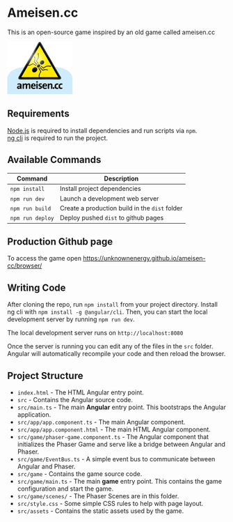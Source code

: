 # Ameisen.cc

This is an open-source game inspired by an old game called ameisen.cc

![ameisenLogo.gif](src%2Fassets%2FameisenLogo.gif)

## Requirements

[Node.js](https://nodejs.org) is required to install dependencies and run scripts via `npm`.  
[ng cli](https://angular.io/cli) is required to run the project.

## Available Commands

| Command | Description                                    |
|---------|------------------------------------------------|
| `npm install` | Install project dependencies                   |
| `npm run dev` | Launch a development web server                |
| `npm run build` | Create a production build in the `dist` folder |
| `npm run deploy` | Deploy pushed `dist` to github pages           |

## Production Github page

To access the game open https://unknownenergy.github.io/ameisen-cc/browser/

## Writing Code

After cloning the repo, run `npm install` from your project directory. Install ng cli with `npm install -g @angular/cli`. Then, you can start the local development server by running `npm run dev`.

The local development server runs on `http://localhost:8080`

Once the server is running you can edit any of the files in the `src` folder.  
Angular will automatically recompile your code and then reload the browser.

## Project Structure

- `index.html` - The HTML Angular entry point.
- `src` - Contains the Angular source code.
- `src/main.ts` - The main **Angular** entry point. This bootstraps the Angular application.
- `src/app/app.component.ts` - The main Angular component.
- `src/app/app.component.html` - The main HTML Angular component.
- `src/game/phaser-game.component.ts` - The Angular component that initializes the Phaser Game and serve like a bridge between Angular and Phaser.
- `src/game/EventBus.ts` - A simple event bus to communicate between Angular and Phaser.
- `src/game` - Contains the game source code.
- `src/game/main.ts` - The main **game** entry point. This contains the game configuration and start the game.
- `src/game/scenes/` - The Phaser Scenes are in this folder.
- `src/style.css` - Some simple CSS rules to help with page layout.
- `src/assets` - Contains the static assets used by the game.
